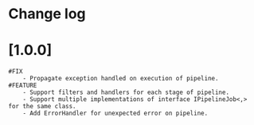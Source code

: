 # Change log

# [1.0.0]
	#FIX
		- Propagate exception handled on execution of pipeline.		
	#FEATURE
		- Support filters and handlers for each stage of pipeline.
		- Support multiple implementations of interface IPipelineJob<,> for the same class.
		- Add ErrorHandler for unexpected error on pipeline.